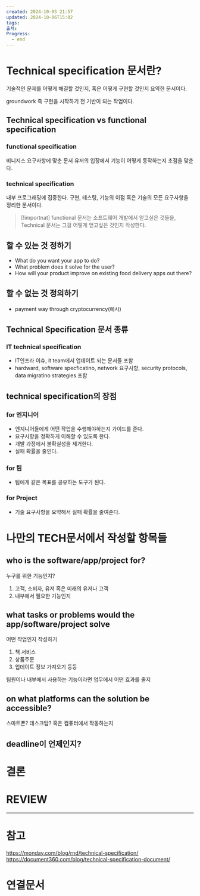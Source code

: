 ```yaml
---
created: 2024-10-05 21:57
updated: 2024-10-06T15:02
tags: 
출처: 
Progress:
  - end
---
```

# Technical specification 문서란?
기술적인 문제를 어떻게 해결할 것인지, 혹은 어떻게 구현할 것인지 요약한 문서이다.

groundwork 즉 구현을 시작하기 전 기반이 되는 작업이다. 

## Technical specification vs functional specification
### functional specification
비니지스 요구사항에 맞춘 문서
유저의 입장에서 기능이 어떻게 동작하는지 초점을 맞춘다.

### technical specification
내부 프로그래밍에 집중한다.
구현, 테스팅, 기능의 이점 혹은 기술의 모든 요구사항을 정리한 문서이다.


>[!importnat]
>functional 문서는 소프트웨어 개발에서 얻고싶은 것들을, 
>Technical 문서는 그걸 어떻게 얻고싶은 것인지 작성한다.


## 할 수 있는 것 정하기
- What do you want your app to do?
- What problem does it solve for the user?
- How will your product improve on existing food delivery apps out there?
## 할 수 없는 것 정의하기
- payment way through cryptocurrency(에시)

## Technical Specification 문서 종류
### IT technical specification
- IT인프라 이슈, it team에서 업데이트 되는 문서들 포함
- hardward, software specficatino, network 요구사항, security protocols, data migratino strategies 포함

## technical specification의 장점
### for 엔지니어
- 엔지니어들에게 어떤 작업을 수행해야하는지 가이드를 준다.
- 요구사항을 정확하게 이해할 수 있도록 한다.
- 개발 과정에서 불확실성을 제거한다.
- 실패 확률을 줄인다.

### for 팀
- 팀에게 같은 목표를 공유하는 도구가 된다.

### for Project
- 기술 요구사항을 요약해서 실패 확률을 줄여준다.

# 나만의 TECH문서에서 작성할 항목들
## who is the software/app/project for?
누구를 위한 기능인지?
1. 고객, 소비자, 유저 혹은 미래의 유저나 고객
2. 내부에서 필요한 기능인지

## what tasks or problems would the app/software/project solve
어떤 작업인지 작성하기
1. 책 서비스 
2. 상품주문
3. 업데이트 정보 가져오기 등등

팀원이나 내부에서 사용하는 기능이라면 업무에서 어떤 효과를 줄지

## on what platforms can the solution be accessible?
스마트폰? 데스크탑? 혹은 컴퓨터에서 작동하는지

## deadline이 언제인지?








# 결론

# REVIEW


---
# 참고
https://monday.com/blog/rnd/technical-specification/
https://document360.com/blog/technical-specification-document/
# 연결문서